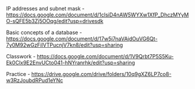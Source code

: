 IP addresses and subnet mask - https://docs.google.com/document/d/1clsiD4nAW5WYXw1XfP_DhczMYyMO-sQFE5b3Zj5OOqg/edit?usp=drivesdk

Basic concepts of a database - https://docs.google.com/document/d/17w5j7naVAjdOuVG6Qt-7y0M92wGzFiIVTPucnjV7kn8/edit?usp=sharing

Classwork -
https://docs.google.com/document/d/1V9Qrbt7P5S5Ku-Ek0Clx9E2EnvUCto041-hNYranrhk/edit?usp=sharing

Practice - https://drive.google.com/drive/folders/10q9gXZ6LP7co8-w3RzJoubdRPud1eYNc
